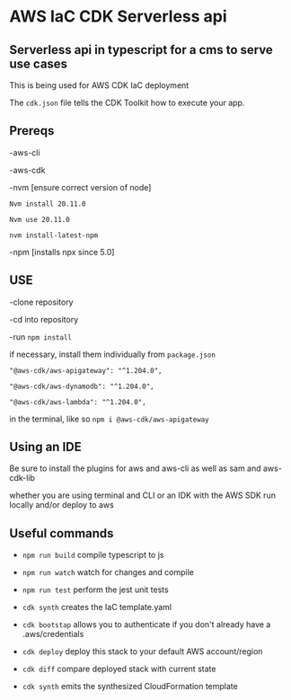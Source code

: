 # AWS IaC CDK Serverless api 
## Serverless api in typescript for a cms to serve use cases

This is being used for AWS CDK IaC deployment

The `cdk.json` file tells the CDK Toolkit how to execute your app.

## Prereqs
-aws-cli

-aws-cdk 

-nvm [ensure correct version of node]

`Nvm install 20.11.0` 

`Nvm use 20.11.0`

`nvm install-latest-npm`

-npm [installs npx since 5.0]


## USE
-clone repository 

-cd into repository 

-run `npm install` 

if necessary, install them individually from `package.json` 

`"@aws-cdk/aws-apigateway": "^1.204.0",`

`"@aws-cdk/aws-dynamodb": "^1.204.0",`

`"@aws-cdk/aws-lambda": "^1.204.0",`

in the terminal, like so
`npm i @aws-cdk/aws-apigateway`



## Using an IDE
Be sure to install the plugins for aws and aws-cli as well as sam and aws-cdk-lib

whether you are using terminal and CLI or an IDK with the AWS SDK
run locally and/or deploy to aws


## Useful commands

* `npm run build`   compile typescript to js
* `npm run watch`   watch for changes and compile
* `npm run test`    perform the jest unit tests

* `cdk synth`   creates the IaC template.yaml
* `cdk bootstap` allows you to authenticate if you don't already have a .aws/credentials
* `cdk deploy`  deploy this stack to your default AWS account/region
* `cdk diff`    compare deployed stack with current state
* `cdk synth`   emits the synthesized CloudFormation template


